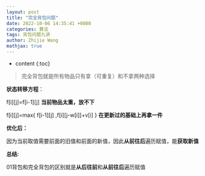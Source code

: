 ```yaml
---
layout: post
title: "完全背包问题"
date: 2022-10-06 14:35:41 +0800
categories: 算法
tags: 背包问题九讲
author: Zhijie Wang
mathjax: true
---
```


* content
{:toc}










> 完全背包就是所有物品只有拿（可重复）和不拿两种选择

**状态转移方程**：

f[i][j]=f[i-1][j] **当前物品太重，放不下**

f[i][j]=max{ f[i-1][j] ,f[i][j-w[i]]+v[i] } **在更新过的基础上再拿一件**

**优化后：**

因为当前取值需要前面的旧值和前面的新值，因此**从前往后**遍历赋值，能**获取新值**

**总结:**

01背包和完全背包的区别就是**从后往前**和**从前往后**遍历赋值
